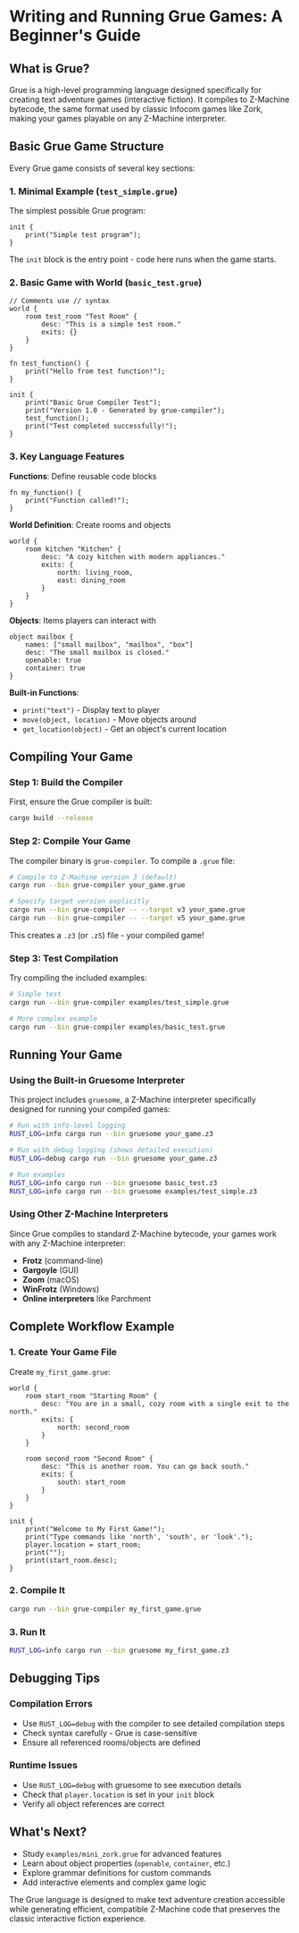 # Writing and Running Grue Games: A Beginner's Guide

## What is Grue?

Grue is a high-level programming language designed specifically for creating text adventure games (interactive fiction). It compiles to Z-Machine bytecode, the same format used by classic Infocom games like Zork, making your games playable on any Z-Machine interpreter.

## Basic Grue Game Structure

Every Grue game consists of several key sections:

### 1. Minimal Example (`test_simple.grue`)

The simplest possible Grue program:

```grue
init {
    print("Simple test program");
}
```

The `init` block is the entry point - code here runs when the game starts.

### 2. Basic Game with World (`basic_test.grue`)

```grue
// Comments use // syntax
world {
    room test_room "Test Room" {
        desc: "This is a simple test room."
        exits: {}
    }
}

fn test_function() {
    print("Hello from test function!");
}

init {
    print("Basic Grue Compiler Test");
    print("Version 1.0 - Generated by grue-compiler");
    test_function();
    print("Test completed successfully!");
}
```

### 3. Key Language Features

**Functions**: Define reusable code blocks
```grue
fn my_function() {
    print("Function called!");
}
```

**World Definition**: Create rooms and objects
```grue
world {
    room kitchen "Kitchen" {
        desc: "A cozy kitchen with modern appliances."
        exits: {
            north: living_room,
            east: dining_room
        }
    }
}
```

**Objects**: Items players can interact with
```grue
object mailbox {
    names: ["small mailbox", "mailbox", "box"]
    desc: "The small mailbox is closed."
    openable: true
    container: true
}
```

**Built-in Functions**: 
- `print("text")` - Display text to player
- `move(object, location)` - Move objects around
- `get_location(object)` - Get an object's current location

## Compiling Your Game

### Step 1: Build the Compiler

First, ensure the Grue compiler is built:

```bash
cargo build --release
```

### Step 2: Compile Your Game

The compiler binary is `grue-compiler`. To compile a `.grue` file:

```bash
# Compile to Z-Machine version 3 (default)
cargo run --bin grue-compiler your_game.grue

# Specify target version explicitly
cargo run --bin grue-compiler -- --target v3 your_game.grue
cargo run --bin grue-compiler -- --target v5 your_game.grue
```

This creates a `.z3` (or `.z5`) file - your compiled game!

### Step 3: Test Compilation

Try compiling the included examples:

```bash
# Simple test
cargo run --bin grue-compiler examples/test_simple.grue

# More complex example
cargo run --bin grue-compiler examples/basic_test.grue
```

## Running Your Game

### Using the Built-in Gruesome Interpreter

This project includes `gruesome`, a Z-Machine interpreter specifically designed for running your compiled games:

```bash
# Run with info-level logging
RUST_LOG=info cargo run --bin gruesome your_game.z3

# Run with debug logging (shows detailed execution)
RUST_LOG=debug cargo run --bin gruesome your_game.z3

# Run examples
RUST_LOG=info cargo run --bin gruesome basic_test.z3
RUST_LOG=info cargo run --bin gruesome examples/test_simple.z3
```

### Using Other Z-Machine Interpreters

Since Grue compiles to standard Z-Machine bytecode, your games work with any Z-Machine interpreter:

- **Frotz** (command-line)
- **Gargoyle** (GUI)
- **Zoom** (macOS)
- **WinFrotz** (Windows)
- **Online interpreters** like Parchment

## Complete Workflow Example

### 1. Create Your Game File

Create `my_first_game.grue`:

```grue
world {
    room start_room "Starting Room" {
        desc: "You are in a small, cozy room with a single exit to the north."
        exits: {
            north: second_room
        }
    }
    
    room second_room "Second Room" {
        desc: "This is another room. You can go back south."
        exits: {
            south: start_room
        }
    }
}

init {
    print("Welcome to My First Game!");
    print("Type commands like 'north', 'south', or 'look'.");
    player.location = start_room;
    print("");
    print(start_room.desc);
}
```

### 2. Compile It

```bash
cargo run --bin grue-compiler my_first_game.grue
```

### 3. Run It

```bash
RUST_LOG=info cargo run --bin gruesome my_first_game.z3
```

## Debugging Tips

### Compilation Errors
- Use `RUST_LOG=debug` with the compiler to see detailed compilation steps
- Check syntax carefully - Grue is case-sensitive
- Ensure all referenced rooms/objects are defined

### Runtime Issues
- Use `RUST_LOG=debug` with gruesome to see execution details
- Check that `player.location` is set in your `init` block
- Verify all object references are correct

## What's Next?

- Study `examples/mini_zork.grue` for advanced features
- Learn about object properties (`openable`, `container`, etc.)
- Explore grammar definitions for custom commands
- Add interactive elements and complex game logic

The Grue language is designed to make text adventure creation accessible while generating efficient, compatible Z-Machine code that preserves the classic interactive fiction experience.